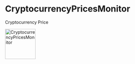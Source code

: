 # CryptocurrencyPricesMonitor

Cryptocurrency Price

<img width="100" alt="CryptocurrencyPricesMonitor" src="https://user-images.githubusercontent.com/1560898/176549596-6ab23228-5cfd-4dab-843b-7c48f75c8f9d.png">
